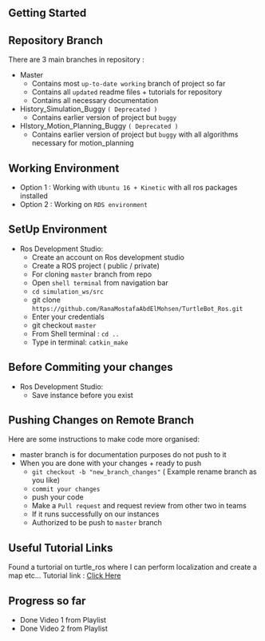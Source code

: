 ## Getting Started

## Repository Branch
There are 3 main branches in repository :
  - Master
    - Contains most `up-to-date working` branch of project so far
    - Contains all `updated` readme files + tutorials for repository
    - Contains all necessary documentation
  - History_Simulation_Buggy `( Deprecated )`
    - Contains earlier version of project but `buggy`
  - HIstory_Motion_Planning_Buggy `( Deprecated )`
    - Contains earlier version of project but `buggy` with all algorithms necessary for motion_planning 

## Working Environment
- Option 1 : Working with `Ubuntu 16 + Kinetic` with all ros packages installed
- Option 2 : Working on `RDS environment`

## SetUp Environment
  - Ros Development Studio:
      - Create an account on Ros development studio
      - Create a ROS project ( public / private)
      - For cloning `master` branch from repo
      - Open ``shell terminal`` from navigation bar
      - ``cd simulation_ws/src`` 
      - git clone `https://github.com/RanaMostafaAbdElMohsen/TurtleBot_Ros.git`
      - Enter your credentials
      - git checkout `master`
      - From Shell terminal : `cd ..`
      - Type in terminal: `catkin_make`

            
## Before Commiting your changes
  - Ros Development Studio:
      - Save instance before you exist
        
## Pushing Changes on Remote Branch
Here are some instructions to make code more organised:
  - master branch is for documentation purposes do not push to it
  - When you are done with your changes + ready to push
      - `git checkout -b "new_branch_changes"` ( Example rename branch as you like)
      - `commit your changes`
      - push your code
      - Make a `Pull request` and request review from other two in teams 
      - If it runs successfully on our instances
      - Authorized to be push to `master` branch

            
## Useful Tutorial Links
Found a turtorial on turtle_ros where I can perform localization and create a map etc...
Tutorial link : [Click Here](https://www.youtube.com/playlist?list=PLK0b4e05LnzZA_fWYi1_VEuBzNw9BGo6s&fbclid=IwAR39AzthImdkdXIoZ23oz6d5_kM8vbEb2z-jmNkq4VQ6qI12-wcaGFyi5t4)

## Progress so far 
- Done Video 1 from Playlist
- Done Video 2 from Playlist

